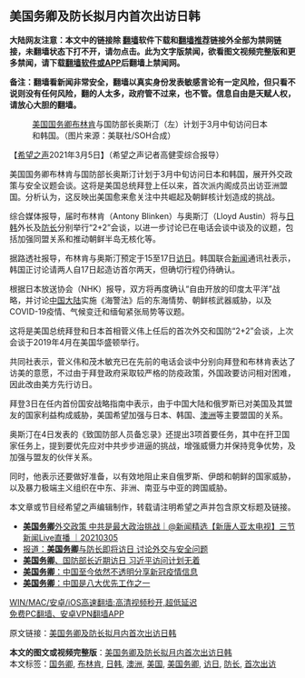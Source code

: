  <h2>美国务卿及防长拟月内首次出访日韩</h2> <p class="notice"><b>大陆网友注意：本文中的链接除 <a href="https://github.com/bannedbook/fanqiang" >翻墙</a>软件下载和<a href="https://github.com/killgcd/justmysocks/blob/master/README.md">翻墙推荐</a>链接外全部为禁网链接，未翻墙状态下打不开，请勿点击。此为文字版禁闻，欲看图文视频完整版和更多禁闻，请下载<a href="https://github.com/bannedbook/fanqiang">翻墙软件或APP</a>后翻墙上禁闻网。</p><p>备注：翻墙看新闻非常安全，翻墙以真实身份发表敏感言论有一定风险，但只看不说则没有任何风险，翻的人太多，政府管不过来，也不管。信息自由是天赋人权，请放心大胆的翻墙。</b></p>  <div class="entry"> <figure><figcaption><a href="https://www.bannedbook.org/bnews/tag/%e7%be%8e%e5%9b%bd/" class="st_tag internal_tag" rel="tag" title="标签 美国 下的日志">美国</a><a href="https://www.bannedbook.org/bnews/tag/%e5%9b%bd%e5%8a%a1%e5%8d%bf/" class="st_tag internal_tag" rel="tag" title="标签 国务卿 下的日志">国务卿</a><a href="https://www.bannedbook.org/bnews/tag/%e5%b8%83%e6%9e%97%e8%82%af/" class="st_tag internal_tag" rel="tag" title="标签 布林肯 下的日志">布林肯</a>与国防部长奥斯汀（左）计划于3月中旬访问日本和韩国。（图片来源：美联社/SOH合成）</figcaption></figure> <p>【<span class='wp_keywordlink_affiliate'><a href="https://www.soundofhope.org" title="希望之声" target="_blank">希望之声</a></span>2021年3月5日】（希望之声记者高健雯综合报导）</p> <p>美国国务卿布林肯与国防部长奥斯汀计划于3月中旬访问日本和韩国，展开外交政策与安全议题会谈。这将是美国总统拜登上任以来，首次派内阁成员出访亚洲盟国。分析认为，这反映出美国愈来愈关注中共崛起及朝鲜核计划造成的挑战。</p> <p>综合媒体报导，届时布林肯（Antony Blinken）与奥斯汀（Lloyd Austin）将与<a href="https://www.bannedbook.org/bnews/tag/%E6%97%A5%E9%9F%A9/" class="st_tag internal_tag" rel="tag" title="标签 日韩 下的日志">日韩</a>外长及<a href="https://www.bannedbook.org/bnews/tag/%E9%98%B2%E9%95%BF/" class="st_tag internal_tag" rel="tag" title="标签 防长 下的日志">防长</a>分别举行“2+2”会谈，以进一步讨论已在电话会谈中谈及的议题，包括加强同盟关系和推动朝鲜半岛无核化等。</p>  <p>据路透社报导，布林肯与奥斯汀预定于15至17日<a href="https://www.bannedbook.org/bnews/tag/%E8%AE%BF%E6%97%A5/" class="st_tag internal_tag" rel="tag" title="标签 访日 下的日志">访日</a>。韩国联合<span class='wp_keywordlink_affiliate'><a href="https://www.bannedbook.org/" title="新闻">新闻</a></span>通讯社表示，韩国正讨论请两人自17日起造访首尔两天，但确切行程仍待确认。</p> <p>根据日本放送协会（NHK）报导，双方将再度确认“自由开放的印度太平洋”战略，并讨论<span class='wp_keywordlink_affiliate'><a href="https://www.bannedbook.org/" title="中国" target="_blank">中国</a></span><span class='wp_keywordlink_affiliate'><a href="https://www.bannedbook.org/" title="大陆" target="_blank">大陆</a></span>实施《海警法》后的东海情势、朝鲜核武器威胁，以及COVID-19疫情、气候变迁和缅甸紧张局势等议题。</p> <p>这将是美国总统拜登和日本首相菅义伟上任后的首次外交和国防“2+2”会谈，上次会谈于2019年4月在美国华盛顿举行。</p>  <p>共同社表示，菅义伟和茂木敏充已在先前的电话会谈中分别向拜登和布林肯表达了访美的意愿，不过由于拜登政府采取较严格的防疫政策，外国政要访问相对困难，因此改由美方先行访日。</p> <p>拜登3日在任内首份国安战略指南中表示，由于中国大陆和俄罗斯已对美国及其盟友的国家利益构成威胁，美国希望加强与日本、韩国、<a href="https://www.bannedbook.org/bnews/tag/%e6%be%b3%e6%b4%b2/" class="st_tag internal_tag" rel="tag" title="标签 澳洲 下的日志">澳洲</a>等主要盟国的关系。</p> <p>奥斯汀在4日发表的《致国防部人员备忘录》还提出3项首要任务，其中在扞卫国家任务上，提到要优先应对中共步步进逼的挑战，增强威慑力并保持竞争优势，及加强与盟友的伙伴关系。</p>  <p>同时，他表示还要做好准备，以有效地阻止来自俄罗斯、伊朗和朝鲜的国家威胁，以及暴力极端主义组织在中东、非洲、南亚与中亚的跨国威胁。</p> <p>本文章或节目经希望之声编辑制作，转载请注明希望之声并包含原文标题及链接。</p> <ul class='op-related-articles' title='相关阅读'> <li><a href='https://www.bannedbook.org/bnews/bannedvideo/20210305/1499051.html' target='_blank'><b>美国务卿</b>外交政策 中共是最大政治挑战｜@新闻精选【新唐人亚太电视】三节新闻Live直播 ｜20210305</a></li> <li><a href='https://www.bannedbook.org/bnews/headline/20210305/1498903.html' target='_blank'>报道：<b>美国务卿</b>与防长即将访日 讨论外交与安全问题</a></li> <li><a href='https://www.bannedbook.org/bnews/ssgc/20210304/1498615.html' target='_blank'><b>美国务卿</b>、国防部长近期访日 习近平访问计划无着</a></li> <li><a href='https://www.bannedbook.org/bnews/headline/20210304/1498394.html' target='_blank'><b>美国务卿</b>：中国至今依然不透明分享新冠疫情信息</a></li> <li><a href='https://www.bannedbook.org/bnews/ssgc/20210304/1498130.html' target='_blank'><b>美国务卿</b>：中国是八大优先工作之一</a></li> </ul> <p class="texttj"> <a href="https://github.com/bannedbook/fanqiang/wiki/V2ray%E6%9C%BA%E5%9C%BA" target="_blank">WIN/MAC/安卓/iOS高速翻墙:高清视频秒开,超低延迟</a><br/> <a href="https://github.com/bannedbook/fanqiang/wiki/%E7%A6%81%E9%97%BB%E7%BD%91%E5%AE%89%E5%8D%93%E7%BF%BB%E5%A2%99%E6%96%B0%E9%97%BBAPP" target="_blank">免费PC翻墙、安卓VPN翻墙APP</a></p> <p>原文链接：<a class="src_link"  href="https://www.soundofhope.org/post/481052" target="_blank">美国务卿及防长拟月内首次出访日韩</a></p><a name='sharetosocial'></a>       <div><b>本文的图文或视频完整版</b>：<a href='https://www.bannedbook.org/bnews/comments/20210305/1499099.html'>美国务卿及防长拟月内首次出访日韩</a></div>  </div><!--END ENTRY--> <div class="postfooter"> <div>本文标签：<a href="https://www.bannedbook.org/bnews/tag/%e5%9b%bd%e5%8a%a1%e5%8d%bf/" rel="tag">国务卿</a>, <a href="https://www.bannedbook.org/bnews/tag/%e5%b8%83%e6%9e%97%e8%82%af/" rel="tag">布林肯</a>, <a href="https://www.bannedbook.org/bnews/tag/%E6%97%A5%E9%9F%A9/" rel="tag">日韩</a>, <a href="https://www.bannedbook.org/bnews/tag/%e6%be%b3%e6%b4%b2/" rel="tag">澳洲</a>, <a href="https://www.bannedbook.org/bnews/tag/%e7%be%8e%e5%9b%bd/" rel="tag">美国</a>, <a href="https://www.bannedbook.org/bnews/tag/%e7%be%8e%e5%9b%bd%e5%8a%a1%e5%8d%bf/" rel="tag">美国务卿</a>, <a href="https://www.bannedbook.org/bnews/tag/%E8%AE%BF%E6%97%A5/" rel="tag">访日</a>, <a href="https://www.bannedbook.org/bnews/tag/%E9%98%B2%E9%95%BF/" rel="tag">防长</a>, <a href="https://www.bannedbook.org/bnews/tag/%E9%A6%96%E6%AC%A1%E5%87%BA%E8%AE%BF/" rel="tag">首次出访</a></div>  </div><!--END POSTFOOTER--> 